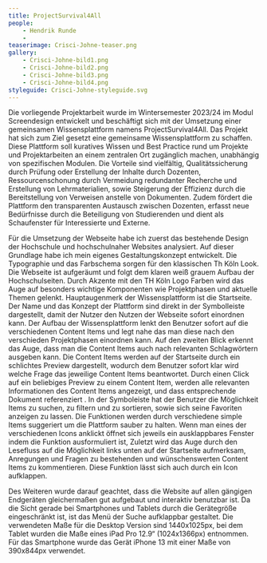 ```yaml
---
title: ProjectSurvival4All
people:
    - Hendrik Runde
    - 
teaserimage: Crisci-Johne-teaser.png
gallery:
    - Crisci-Johne-bild1.png
    - Crisci-Johne-bild2.png
    - Crisci-Johne-bild3.png
    - Crisci-Johne-bild4.png
styleguide: Crisci-Johne-styleguide.svg
---
```


Die vorliegende Projektarbeit wurde im Wintersemester 2023/24 im Modul Screendesign entwickelt und beschäftigt sich mit der Umsetzung einer gemeinsamen Wissensplattform namens ProjectSurvival4All. 
Das Projekt hat sich zum Ziel gesetzt eine gemeinsame Wissensplattform zu schaffen. Diese Plattform soll kuratives Wissen und Best Practice rund um Projekte und Projektarbeiten an einem zentralen Ort zugänglich machen, unabhängig von spezifischen Modulen. Die Vorteile sind vielfältig, Qualitätssicherung durch Prüfung oder Erstellung der Inhalte durch Dozenten, Ressourcenschonung durch Vermeidung redundanter Recherche und Erstellung von Lehrmaterialien, sowie Steigerung der Effizienz durch die Bereitstellung von Verweisen anstelle von Dokumenten. Zudem fördert die Plattform den transparenten Austausch zwischen Dozenten, erfasst neue Bedürfnisse durch die Beteiligung von Studierenden und dient als Schaufenster für Interessierte und Externe.

Für die Umsetzung der Webseite habe ich zuerst das bestehende Design der Hochschule und hochschulnaher Websites analysiert. Auf dieser Grundlage habe ich mein 
eigenes Gestaltungskonzept entwickelt.  Die Typographie und das Farbschema sorgen für den klassischen Th Köln Look. Die Webseite ist aufgeräumt und folgt dem klaren weiß grauem Aufbau der Hochschulseiten. 
Durch Akzente mit den TH Köln Logo Farben wird das Auge auf besonders wichtige Komponenten wie Projektphasen und aktuelle Themen gelenkt. Hauptaugenmerk der Wissensplattform ist die Startseite. 
Der Name und das Konzept der Plattform sind direkt in der Symbolleiste dargestellt, damit der Nutzer den Nutzen der Webseite sofort einordnen kann. Der Aufbau der Wissensplattform 
lenkt den Benutzer sofort auf die verschiedenen Content Items  und legt nahe das man diese nach den verschieden Projektphasen einordnen kann. Auf den zweiten Blick erkennt das Auge, dass man die Content Items 
auch nach relevanten Schlagwörtern ausgeben kann. Die Content Items werden auf der Startseite durch ein schlichtes Preview dargestellt, wodurch dem Benutzer sofort klar wird welche Frage das jeweilige Content Items beantwortet.
Durch einen Click auf ein beliebiges Preview zu einem Content Item, werden alle relevanten Informationen des Content Items angezeigt, und dass entsprechende Dokument referenziert . In der Symboleiste hat der Benutzer die Möglichkeit Items zu
suchen, zu filtern und zu sortieren, sowie sich seine Favoriten anzeigen zu lassen. Die Funktionen werden durch verschiedene simple Items suggeriert um die Plattform sauber zu halten. Wenn man eines der verschiedenen Icons anklickt öffnet 
sich jeweils ein ausklappbares Fenster indem die Funktion ausformuliert ist, Zuletzt wird das Auge durch den Lesefluss auf die Möglichkeit links unten auf der Startseite aufmerksam, Anregungen und Fragen zu bestehenden und wünschenswerten 
Content Items zu kommentieren. Diese Funktion lässt sich auch durch ein Icon aufklappen.

Des Weiteren wurde darauf geachtet, dass die Website auf allen gängigen Endgeräten gleichermaßen gut aufgebaut und interaktiv benutzbar ist. Da die Sicht gerade bei Smartphones und Tablets durch die Gerätegröße eingeschränkt ist, ist das Menü der Suche aufklappbar gestaltet. Die verwendeten Maße für die Desktop Version sind 1440x1025px, bei dem Tablet wurden die Maße eines iPad Pro 12.9“ (1024x1366px) entnommen. Für das Smartphone wurde das Gerät iPhone 13 mit einer Maße von 390x844px verwendet.
